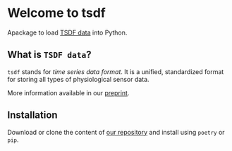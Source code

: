 # Welcome to tsdf

Apackage to load [TSDF data](https://arxiv.org/abs/2211.11294) into Python.

## What is `TSDF data`?

`tsdf` stands for _time series data format_.
It is a unified, standardized format for storing all types of physiological sensor data.

More information available in our [preprint](https://arxiv.org/abs/2211.11294).

## Installation

Download or clone the content of [our repository](https://github.com/biomarkersParkinson/tsdf) and install using `poetry` or `pip`.